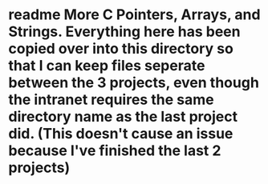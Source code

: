 # readme More C Pointers, Arrays, and Strings. Everything here has been copied over into this directory so that I can keep files seperate between the 3 projects, even though the intranet requires the same directory name as the last project did. (This doesn't cause an issue because I've finished the last 2 projects)
